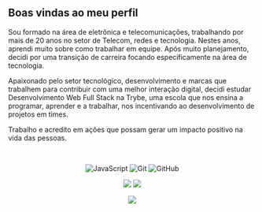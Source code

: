 ## Boas vindas ao meu perfil 

Sou formado na área de eletrônica e telecomunicações, trabalhando por mais de 20 anos no setor de Telecom, redes e tecnologia. Nestes anos, aprendi muito sobre como trabalhar em equipe. Após muito planejamento, decidi por uma transição de carreira focando especificamente na área de tecnologia. 

Apaixonado pelo setor tecnológico, desenvolvimento e marcas que trabalhem para contribuir com uma melhor interação digital, decidi estudar Desenvolvimento Web Full Stack na Trybe, uma escola que nos ensina a programar, aprender e a trabalhar, nos incentivando ao desenvolvimento de projetos em times.

Trabalho e acredito em ações que possam gerar um impacto positivo na vida das pessoas.

<br>

<!-- TECNOLOGIAS -->
<div align="center">

![JavaScript](https://img.shields.io/badge/-JavaScript-black?style=flat-square&logo=javascript)
![Git](https://img.shields.io/badge/-Git-black?style=flat-square&logo=git)
![GitHub](https://img.shields.io/badge/-GitHub-181717?style=flat-square&logo=github)

</div>

<!-- REDES SOCIAIS -->
<div align="center">
  <a href="https://www.instagram.com/tonimarchiori" target="_blank"><img src="https://img.shields.io/badge/-Instagram-%23E4405F?style=for-the-badge&logo=instagram&logoColor=white" target="_blank"></a>
  <a href="https://www.linkedin.com/in/antonio-marchiori-73b997252/" target="_blank"><img src="https://img.shields.io/badge/-LinkedIn-%230077B5?style=for-the-badge&logo=linkedin&logoColor=white" target="_blank"></a>  
  
  ![](https://visitor-badge.glitch.me/badge?page_id=acmarchiori)
</div>

